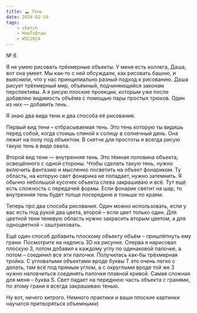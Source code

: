 ```yaml
---
title: 🕳️ Тень
date: 2024-02-10
tags:
    - sketch
    - HowToDraw
    - WSC2024
---
```


№ 6

Я не умею рисовать трёхмерные объекты. У меня есть коллега, Даша, вот она умеет. Мы как-то с ней обсуждали, как рисовать башню, и выяснили, что у нас принципиально разный подход к рисованию. Даша рисует трёхмерный мир, объёмный, подчиняющийся законам перспективы. А я рисую плоские проекции, которым уже после добавляю видимость объёма с помощью пары простых трюков. Один из них — добавить тень.

Я знаю два вида тени и два способа её рисования.

Первый вид тени – отбрасываемая тень. Это тень которую ты видишь перед собой, когда стоишь спиной к солнцу в солнечный день. Она лежит на полу под объектом. В скетче для простоты я всегда рисую такую тень в виде овала.

Второй вид тени — внутренняя тень. Это тёмная половина объекта, освещённого с одной стороны. Чтобы сделать такую тень, нужно включить фантазию и мысленно посветить на объект фонариком. Ту область, на которую свет фонарика не попадает, нужно затемнить. Я обычно небольшой кусочек объекта слева закрашиваю и всё. Тут ещё есть сложность с передачей формы. Если фонарик светит на шар, то внутренняя тень будет толще посередине и тоньше по краям.

Теперь про два способа рисования. Один можно использовать, если у вас есть под рукой два цвета, второй – если цвет только один. Для цветной тени теневую область нужно закрасить вторым цветом, а для одноцветной – заштриховать.

Ещё один способ добавить плоскому объекту объём – пришлёпнуть ему грани. Посмотрите на надпись 3D на рисунке. Сперва я нарисовал плоскую 3, потом добавил к каждому углу по одинаковой палочке, а потом – соединил все эти палочки. Получилась как-бы трёхмерная тройка. С угловатыми объектами вроде буквы T это очень легко с делать, там всё под прямым углом, а с округлыми вроде той же 3 нужно наловчиться соединять палочки плавной кривой. Самая сложная для меня – буква S. Свет падает на переднюю часть объекта с гранями, по этому грани я всегда закрашиваю тенью.

Ну вот, ничего хитрого. Немного практики и ваши плоские картинки научатся притворяться объемными)
